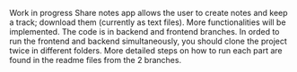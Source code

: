 Work in progress
Share notes app allows the user to create notes and keep a track; download them (currently as text files). More functionalities will be implemented.
The code is in backend and frontend branches. In orded to run the frontend and backend simultaneously, you should clone the project twice in different folders. More detailed steps on how to run each part are found in the readme files from the 2 branches.
